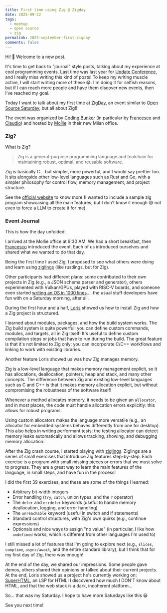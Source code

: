 ```yaml
---
title: First time using Zig @ Zigday
date: 2025-09-22
tags:
  - meetup
  - open source
  - zig
permalink: 2025-september-first-zigday
comments: false
---
```


Hi! 👋 Welcome to a new post. 

It's time to get back to "journal" style posts, talking about my experience at cool programming events. Last time was last year for [Update Conference](/blog/2024-update-conference/), and I really miss writing this kind of posts! To keep my writing muscle active, I will start writing more of these 😁. I'm doing it for selfish reasons, but if I can reach more people and have them discover new events, then I've reached my goal. 

Today I want to talk about my first time at [ZigDay](https://zig.day/), an event similar to [Open Source Saturday](https://www.meetup.com/it-IT/open-source-saturday-milano/), but all about Zig!!

The event was organized by [Coding Bunker](https://www.codingbunker.it/) (in particular by [Francesco](https://inge.4pr.es/) and [Claudio](https://github.com/omissis)) and hosted by [Mollie](https://www.mollie.com/) in their new Milan office.

### Zig?

What is Zig?

> Zig is a general-purpose programming language and toolchain for maintaining robust, optimal, and reusable software.    

Zig is basically C... but simpler, more powerful, and I would say prettier too. It sits alongside other low-level languages such as Rust and Go, with a simpler philosophy for control flow, memory management, and project structure.

See the [official website](https://ziglang.org/) to know more (I wanted to include a sample zig program showcasing all the main features, but I don't know it enough 😅 not even to force a LLM to create it for me).

### Event Journal

This is how the day unfolded:

I arrived at the Mollie office at 9:30 AM. We had a short breakfast, then [Francesco](https://www.linkedin.com/in/francescogualazzi/) introduced the event. Each of us introduced ourselves and shared what we wanted to do that day. 

Being the first time I used Zig, I proposed to see what others were doing and learn using [ziglings](https://codeberg.org/ziglings/exercises/#ziglings) (like rustlings, but for Zig). 

Other participants had different plans: some contributed to their own projects in Zig (e.g., a JSON schema parser and generator), others experimented with Vulkan/GPUs, played with RISC-V boards, and someone even started [writing an OS in 1000 lines](https://operating-system-in-1000-lines.vercel.app/en/).... the usual stuff developers have fun with on a Saturday morning, after all.

During the first hour and a half, [Loris](https://kristoff.it/) showed us how to install Zig and how a Zig project is structured. 

I learned about modules, packages, and how the build system works. The Zig build system is quite powerful: you can define custom commands, modules, and targets, all in Zig itself! It's useful to define custom compilation steps or jobs that have to run during the build. The great feature is that it's not limited to Zig only: you can incorporate C/C++ workflows and linking to work with existing libraries.

Another feature Loris showed us was how Zig manages memory. 

Zig is a low-level language that makes memory management explicit, so it has allocations, deallocation, pointers, heap and stack, and many other concepts. The difference between Zig and existing low-level languages such as C and C++ is that it makes memory allocation explicit, but without compromising the robustness of the software itself! 

Whenever a method allocates memory, it needs to be given an `allocator`, and in most places, the code must handle allocation errors explicitly: this allows for robust programs. 

Using custom allocators makes the language more versatile (e.g., an allocator for embedded systems behaves differently from one for desktop). This also helps in writing performant tests: the testing allocator can detect memory leaks automatically and allows tracking, showing, and debugging memory allocation.

After the Zig crash course, I started playing with [ziglings](https://codeberg.org/ziglings/exercises/#ziglings). Ziglings are a series of small exercises that introduce Zig features step-by-step. Each exercise is a program with small missing pieces or errors that we must solve to progress. They are a great way to learn the main features of the language, in small steps, and have fun in the process!

I did the first 39 exercises, and these are some of the things I learned:
- Arbitrary bit-width integers
- Error handling (`try`, `catch`, union types, and the `?` operator)
- The `defer` and `errdefer` keywords (useful to handle memory deallocation, logging, and error handling)
- The `unreachable` keyword (useful in switch and if statements)
- Standard control structures, with Zig's own quirks (e.g., continue expressions)
- Optionals and nice ways to assign "no value" (in particular, I like how `undefined` works, which is different from other languages I'm used to)

I still missed a lot of features that I'm going to explore next (e.g., `slices`, `comptime`, `async/await`, and the entire standard library), but I think that for my first day of Zig, there was enough!

At the end of the day, we shared our impressions. Some people gave demos, others shared their opinions or talked about their current projects. At the end, Loris showed us a project he's currently working on: [SuperHTML](https://github.com/kristoff-it/superhtml), an LSP for HTML! I discovered how much I DON'T know about HTML, and that the web stack is a dark, incoherent platform...

So... that was my Saturday. I hope to have more Saturdays like this 😀

See you next time!
